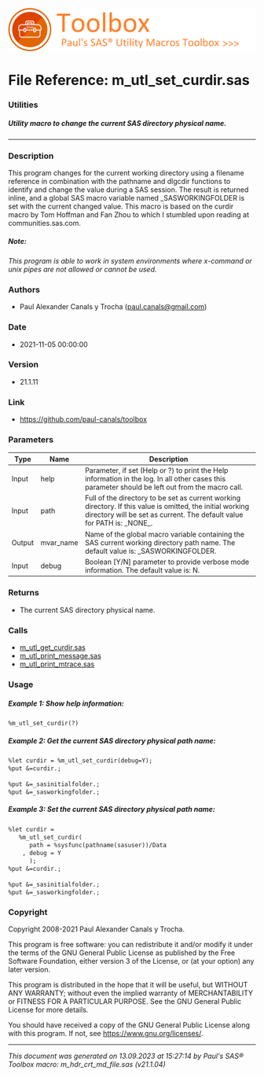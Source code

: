 ![../../misc/images/doc_banner.png](../../misc/images/doc_banner.png)
# 
# File Reference: m_utl_set_curdir.sas

### Utilities

##### Utility macro to change the current SAS directory physical name.

***

### Description
This program changes for the current working directory using a filename reference in combination with the pathname and dlgcdir functions to identify and change the value during a SAS session. The result is returned inline, and a global SAS macro variable named _SASWORKINGFOLDER is set with the current changed value. This macro is based on the curdir macro by Tom Hoffman and Fan Zhou to which I stumbled upon reading at communities.sas.com.

##### *Note:*
*This program is able to work in system environments where x-command or unix pipes are not allowed or cannot be used.*

### Authors
* Paul Alexander Canals y Trocha (paul.canals@gmail.com)

### Date
* 2021-11-05 00:00:00

### Version
* 21.1.11

### Link
* https://github.com/paul-canals/toolbox

### Parameters
| Type | Name | Description |
| ---- | ---- | ----------- |
| Input | help | Parameter, if set (Help or ?) to print the Help information in the log. In all other cases this parameter should be left out from the macro call. |
| Input | path | Full of the directory to be set as current working directory. If this value is omitted, the initial working directory will be set as current. The default value for PATH is: \_NONE\_. |
| Output | mvar_name | Name of the global macro variable containing the SAS current working directory path name. The default value is: _SASWORKINGFOLDER. |
| Input | debug | Boolean [Y/N] parameter to provide verbose mode information. The default value is: N. |

### Returns
* The current SAS directory physical name.

### Calls
* [m_utl_get_curdir.sas](m_utl_get_curdir.md)
* [m_utl_print_message.sas](m_utl_print_message.md)
* [m_utl_print_mtrace.sas](m_utl_print_mtrace.md)

### Usage

##### Example 1: Show help information:
```sas
%m_utl_set_curdir(?)
```

##### Example 2: Get the current SAS directory physical path name:
```sas
%let curdir = %m_utl_set_curdir(debug=Y);
%put &=curdir.;

%put &=_sasinitialfolder.;
%put &=_sasworkingfolder.;
```

##### Example 3: Set the current SAS directory physical path name:
```sas
%let curdir =
   %m_utl_set_curdir(
      path = %sysfunc(pathname(sasuser))/Data
    , debug = Y
      );
%put &=curdir.;

%put &=_sasinitialfolder.;
%put &=_sasworkingfolder.;
```

### Copyright
Copyright 2008-2021 Paul Alexander Canals y Trocha. 
 
This program is free software: you can redistribute it and/or modify 
it under the terms of the GNU General Public License as published by 
the Free Software Foundation, either version 3 of the License, or 
(at your option) any later version. 
 
This program is distributed in the hope that it will be useful, 
but WITHOUT ANY WARRANTY; without even the implied warranty of 
MERCHANTABILITY or FITNESS FOR A PARTICULAR PURPOSE. See the 
GNU General Public License for more details. 
 
You should have received a copy of the GNU General Public License 
along with this program. If not, see <https://www.gnu.org/licenses/>. 


***
*This document was generated on 13.09.2023 at 15:27:14  by Paul's SAS&reg; Toolbox macro: m_hdr_crt_md_file.sas (v21.1.04)*
